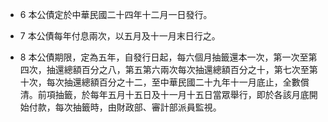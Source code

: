 * 6 本公債定於中華民國二十四年十二月一日發行。

* 7 本公債每年付息兩次，以五月及十一月末日行之。

* 8 本公債期限，定為五年，自發行日起，每六個月抽籤還本一次，第一次至第四次，抽還總額百分之八，第五第六兩次每次抽還總額百分之十，第七次至第十次，每次抽還總額百分之十二，至中華民國二十九年十一月底止，全數償清。前項抽籤，於每年五月十五日及十一月十五日當眾舉行，即於各該月底開始付款，每次抽籤時，由財政部、審計部派員監視。

